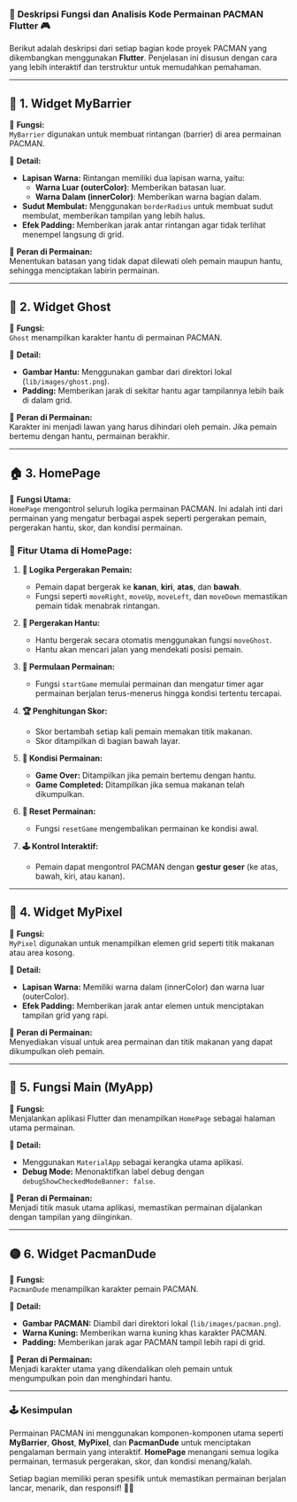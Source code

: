 ### 📜 **Deskripsi Fungsi dan Analisis Kode Permainan PACMAN Flutter** 🎮

Berikut adalah deskripsi dari setiap bagian kode proyek PACMAN yang dikembangkan menggunakan **Flutter**. Penjelasan ini disusun dengan cara yang lebih interaktif dan terstruktur untuk memudahkan pemahaman.

---

## 🧱 **1. Widget MyBarrier**

🔹 **Fungsi:**  
`MyBarrier` digunakan untuk membuat rintangan (barrier) di area permainan PACMAN.

🔹 **Detail:**
- **Lapisan Warna:** Rintangan memiliki dua lapisan warna, yaitu:
  - **Warna Luar (outerColor)**: Memberikan batasan luar.
  - **Warna Dalam (innerColor)**: Memberikan warna bagian dalam.
- **Sudut Membulat:** Menggunakan `borderRadius` untuk membuat sudut membulat, memberikan tampilan yang lebih halus.
- **Efek Padding:** Memberikan jarak antar rintangan agar tidak terlihat menempel langsung di grid.

🔹 **Peran di Permainan:**  
Menentukan batasan yang tidak dapat dilewati oleh pemain maupun hantu, sehingga menciptakan labirin permainan.

---

## 👻 **2. Widget Ghost**

🔹 **Fungsi:**  
`Ghost` menampilkan karakter hantu di permainan PACMAN.

🔹 **Detail:**
- **Gambar Hantu:** Menggunakan gambar dari direktori lokal (`lib/images/ghost.png`).
- **Padding:** Memberikan jarak di sekitar hantu agar tampilannya lebih baik di dalam grid.

🔹 **Peran di Permainan:**  
Karakter ini menjadi lawan yang harus dihindari oleh pemain. Jika pemain bertemu dengan hantu, permainan berakhir.

---

## 🏠 **3. HomePage**

🔹 **Fungsi Utama:**  
`HomePage` mengontrol seluruh logika permainan PACMAN. Ini adalah inti dari permainan yang mengatur berbagai aspek seperti pergerakan pemain, pergerakan hantu, skor, dan kondisi permainan.

### 🔧 **Fitur Utama di HomePage:**

1. **🎯 Logika Pergerakan Pemain:**
   - Pemain dapat bergerak ke **kanan**, **kiri**, **atas**, dan **bawah**.
   - Fungsi seperti `moveRight`, `moveUp`, `moveLeft`, dan `moveDown` memastikan pemain tidak menabrak rintangan.

2. **👻 Pergerakan Hantu:**
   - Hantu bergerak secara otomatis menggunakan fungsi `moveGhost`.
   - Hantu akan mencari jalan yang mendekati posisi pemain.

3. **🚀 Permulaan Permainan:**
   - Fungsi `startGame` memulai permainan dan mengatur timer agar permainan berjalan terus-menerus hingga kondisi tertentu tercapai.

4. **🏆 Penghitungan Skor:**
   - Skor bertambah setiap kali pemain memakan titik makanan.
   - Skor ditampilkan di bagian bawah layar.

5. **🎲 Kondisi Permainan:**
   - **Game Over:** Ditampilkan jika pemain bertemu dengan hantu.
   - **Game Completed:** Ditampilkan jika semua makanan telah dikumpulkan.

6. **🔄 Reset Permainan:**
   - Fungsi `resetGame` mengembalikan permainan ke kondisi awal.

7. **🕹️ Kontrol Interaktif:**
   - Pemain dapat mengontrol PACMAN dengan **gestur geser** (ke atas, bawah, kiri, atau kanan).

---

## 🔶 **4. Widget MyPixel**

🔹 **Fungsi:**  
`MyPixel` digunakan untuk menampilkan elemen grid seperti titik makanan atau area kosong.

🔹 **Detail:**
- **Lapisan Warna:** Memiliki warna dalam (innerColor) dan warna luar (outerColor).
- **Efek Padding:** Memberikan jarak antar elemen untuk menciptakan tampilan grid yang rapi.

🔹 **Peran di Permainan:**  
Menyediakan visual untuk area permainan dan titik makanan yang dapat dikumpulkan oleh pemain.

---

## 🚀 **5. Fungsi Main (MyApp)**

🔹 **Fungsi:**  
Menjalankan aplikasi Flutter dan menampilkan `HomePage` sebagai halaman utama permainan.

🔹 **Detail:**
- Menggunakan `MaterialApp` sebagai kerangka utama aplikasi.
- **Debug Mode:** Menonaktifkan label debug dengan `debugShowCheckedModeBanner: false`.

🔹 **Peran di Permainan:**  
Menjadi titik masuk utama aplikasi, memastikan permainan dijalankan dengan tampilan yang diinginkan.

---

## 🟡 **6. Widget PacmanDude**

🔹 **Fungsi:**  
`PacmanDude` menampilkan karakter pemain PACMAN.

🔹 **Detail:**
- **Gambar PACMAN:** Diambil dari direktori lokal (`lib/images/pacman.png`).
- **Warna Kuning:** Memberikan warna kuning khas karakter PACMAN.
- **Padding:** Memberikan jarak agar PACMAN tampil lebih rapi di grid.

🔹 **Peran di Permainan:**  
Menjadi karakter utama yang dikendalikan oleh pemain untuk mengumpulkan poin dan menghindari hantu.

---

### 🕹️ **Kesimpulan**

Permainan PACMAN ini menggunakan komponen-komponen utama seperti **MyBarrier**, **Ghost**, **MyPixel**, dan **PacmanDude** untuk menciptakan pengalaman bermain yang interaktif. **HomePage** menangani semua logika permainan, termasuk pergerakan, skor, dan kondisi menang/kalah.

Setiap bagian memiliki peran spesifik untuk memastikan permainan berjalan lancar, menarik, dan responsif! 🚀👾